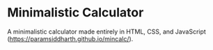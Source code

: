 # Minimalistic Calculator
A minimalistic calculator made entirely in HTML, CSS, and JavaScript (https://paramsiddharth.github.io/mincalc/).
